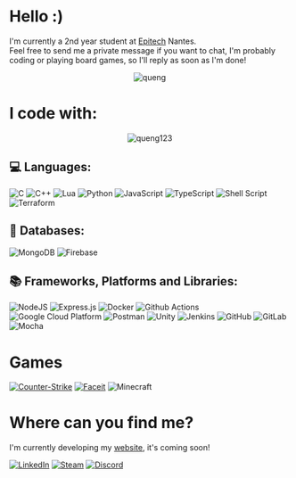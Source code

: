 # Hello :)

I'm currently a 2nd year student at [Epitech](https://www.epitech.eu/) Nantes.   
Feel free to send me a private message if you want to chat, I'm probably coding or playing board games, so I'll reply as soon as I'm done!
<div align="center">
<img src="https://spotify-github-profile.vercel.app/api/view?uid=quentin.brejoin&cover_image=true&theme=natemoo-re&show_offline=false&background_color=121212&interchange=false" alt="queng" />
</div>

# I code with:

<div align="center">
<img src="https://github-readme-streak-stats.herokuapp.com/?user=queng123&hide_border=true&background=00000000&currStreakNum=C3D1D9&theme=github-dark-blue" alt="queng123" />
</div>

## 💻 Languages:
![C](https://img.shields.io/badge/C-00599C?style=for-the-badge&logo=c&logoColor=white)
![C++](https://img.shields.io/badge/c++-%2300599C.svg?style=for-the-badge&logo=c%2B%2B&logoColor=white)
![Lua](https://img.shields.io/badge/lua-%232C2D72.svg?style=for-the-badge&logo=lua&logoColor=white)
![Python](https://img.shields.io/badge/python-3670A0?style=for-the-badge&logo=python&logoColor=ffdd54)
![JavaScript](https://img.shields.io/badge/javascript-%23323330.svg?style=for-the-badge&logo=javascript&logoColor=%23F7DF1E)
![TypeScript](https://img.shields.io/badge/-TypeScript-007ACC?style=for-the-badge&logo=typescript&logoColor=white)
![Shell Script](https://img.shields.io/badge/shell_script-%23121011.svg?style=for-the-badge&logo=gnu-bash&logoColor=white)
![Terraform](https://img.shields.io/badge/Terraform-7B42BC?style=for-the-badge&logo=terraform&logoColor=white)

## 📁 Databases:
![MongoDB](https://img.shields.io/badge/-MongoDB-13aa52?style=for-the-badge&logo=mongodb&logoColor=white)
![Firebase](https://img.shields.io/badge/firebase-%23039BE5.svg?style=for-the-badge&logo=firebase)

## 📚 Frameworks, Platforms and Libraries:
![NodeJS](https://img.shields.io/badge/node.js-6DA55F?style=for-the-badge&logo=node.js&logoColor=white)
![Express.js](https://img.shields.io/badge/express.js-%23404d59.svg?style=for-the-badge&logo=express&logoColor=%2361DAFB)
![Docker](https://img.shields.io/badge/-Docker-46a2f1?style=for-the-badge&logo=docker&logoColor=white)
![Github Actions](https://img.shields.io/badge/-Github_Actions-2088FF?style=for-the-badge&logo=github-actions&logoColor=white)
![Google Cloud Platform](https://img.shields.io/badge/-Google_Cloud_Platform-1a73e8?style=for-the-badge&logo=google-cloud&logoColor=white)
![Postman](https://img.shields.io/badge/Postman-FF6C37?style=for-the-badge&logo=postman&logoColor=white)
![Unity](https://img.shields.io/badge/Unity-%23121011?style=for-the-badge&logo=unity&logoColor=white)
![Jenkins](https://img.shields.io/badge/Jenkins-%FF000?style=for-the-badge&color=D24939&logo=jenkins&logoColor=white)
![GitHub](https://img.shields.io/badge/GitHub-%23121011?style=for-the-badge&logo=github&logoColor=white)
![GitLab](https://img.shields.io/badge/GitLab-e2432a?style=for-the-badge&logo=gitlab&logoColor=white)
![Mocha](https://img.shields.io/badge/Mocha-8D6748?style=for-the-badge&logo=mocha&logoColor=white)

# Games
<a href="https://store.steampowered.com/app/730/CounterStrike_Global_Offensive/" target="_blank"><img alt="Counter-Strike" src="https://img.shields.io/badge/❤️CounterStrike❤️-de9b35?style=for-the-badge&logo=counter-strike&logoColor=white" /></a>
<a href="https://www.faceit.com/fr/players/quengg" target="_blank"><img alt="Faceit" src="https://img.shields.io/badge/faceit-FF5500?style=for-the-badge&logo=faceit&logoColor=white" /></a>
![Minecraft](https://img.shields.io/badge/Minecraft-62B47A?style=for-the-badge&logo=hackthebox&logoColor=white)

# Where can you find me?
I'm currently developing my [website](https://www.queng.tech/), it's coming soon!

<a href="https://www.linkedin.com/in/quentin-brejoin" target="_blank"><img alt="LinkedIn" src="https://img.shields.io/badge/linkedin-%230077B5.svg?&style=for-the-badge&logo=linkedin&logoColor=white" /></a>
<a href="https://steamcommunity.com/id/quengg/" target="_blank"><img alt="Steam" src="https://img.shields.io/badge/Steam-%23121011?style=for-the-badge&logo=steam&logoColor=white" /></a>
<a href="https://discord.com/" target="_blank"><img alt="Discord" src="https://img.shields.io/badge/queng%234879-Discord-7289da?style=for-the-badge&logo=discord&logoColor=white" /></a>

